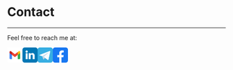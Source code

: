 # Contact
-------------------------
Feel free to reach me at:

<div class="container">
   <div class="item">
      <a href="mailto:pavankramadugu@gmail.com">
      <img align="left" width="35px" src="https://raw.githubusercontent.com/edent/SuperTinyIcons/master/images/svg/gmail.svg" />
      </a>
   </div>
   <div class="item">
      <a href="https://www.linkedin.com/in/pavankramadugu/">
      <img align="left" width="35px" src="https://raw.githubusercontent.com/edent/SuperTinyIcons/099dc12b59179d07d534069bc8551718f786d91a/images/svg/linkedin.svg" />
      </a>
   </div>
   <div class="item">
      <a href="https://t.me/PavanK57">
      <img align="left" width="35px" src="https://raw.githubusercontent.com/edent/SuperTinyIcons/master/images/svg/telegram.svg" />
      </a>
   </div>
   <div class="item">
      <a href="https://www.facebook.com/PavanKRamadugu/">
      <img align="left" width="35px" src="https://raw.githubusercontent.com/edent/SuperTinyIcons/master/images/svg/facebook.svg" />
      </a>
   </div>
</div>